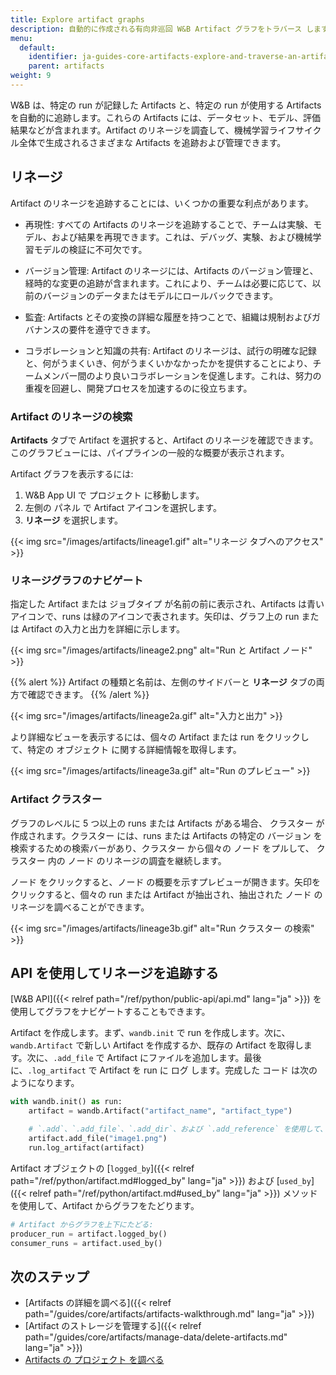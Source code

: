 ```yaml
---
title: Explore artifact graphs
description: 自動的に作成される有向非巡回 W&B Artifact グラフをトラバース します。
menu:
  default:
    identifier: ja-guides-core-artifacts-explore-and-traverse-an-artifact-graph
    parent: artifacts
weight: 9
---
```


W&B は、特定の run が記録した Artifacts と、特定の run が使用する Artifacts を自動的に追跡します。これらの Artifacts には、データセット、モデル、評価結果などが含まれます。Artifact のリネージを調査して、機械学習ライフサイクル全体で生成されるさまざまな Artifacts を追跡および管理できます。

## リネージ
Artifact のリネージを追跡することには、いくつかの重要な利点があります。

- 再現性: すべての Artifacts のリネージを追跡することで、チームは実験、モデル、および結果を再現できます。これは、デバッグ、実験、および機械学習モデルの検証に不可欠です。

- バージョン管理: Artifact のリネージには、Artifacts のバージョン管理と、経時的な変更の追跡が含まれます。これにより、チームは必要に応じて、以前のバージョンのデータまたはモデルにロールバックできます。

- 監査: Artifacts とその変換の詳細な履歴を持つことで、組織は規制およびガバナンスの要件を遵守できます。

- コラボレーションと知識の共有: Artifact のリネージは、試行の明確な記録と、何がうまくいき、何がうまくいかなかったかを提供することにより、チームメンバー間のより良いコラボレーションを促進します。これは、努力の重複を回避し、開発プロセスを加速するのに役立ちます。

### Artifact のリネージの検索
**Artifacts** タブで Artifact を選択すると、Artifact のリネージを確認できます。このグラフビューには、パイプラインの一般的な概要が表示されます。

Artifact グラフを表示するには:

1. W&B App UI で プロジェクト に移動します。
2. 左側の パネル で Artifact アイコンを選択します。
3. **リネージ** を選択します。

{{< img src="/images/artifacts/lineage1.gif" alt="リネージ タブへのアクセス" >}}

### リネージグラフのナビゲート

指定した Artifact または ジョブタイプ が名前の前に表示され、Artifacts は青いアイコンで、runs は緑のアイコンで表されます。矢印は、グラフ上の run または Artifact の入力と出力を詳細に示します。

{{< img src="/images/artifacts/lineage2.png" alt="Run と Artifact ノード" >}}

{{% alert %}}
Artifact の種類と名前は、左側のサイドバーと **リネージ** タブの両方で確認できます。
{{% /alert %}}

{{< img src="/images/artifacts/lineage2a.gif" alt="入力と出力" >}}

より詳細なビューを表示するには、個々の Artifact または run をクリックして、特定の オブジェクト に関する詳細情報を取得します。

{{< img src="/images/artifacts/lineage3a.gif" alt="Run のプレビュー" >}}

### Artifact クラスター

グラフのレベルに 5 つ以上の runs または Artifacts がある場合、 クラスター が作成されます。クラスター には、runs または Artifacts の特定の バージョン を検索するための検索バーがあり、クラスター から個々の ノード をプルして、 クラスター 内の ノード のリネージの調査を継続します。

ノード をクリックすると、ノード の概要を示すプレビューが開きます。矢印をクリックすると、個々の run または Artifact が抽出され、抽出された ノード のリネージを調べることができます。

{{< img src="/images/artifacts/lineage3b.gif" alt="Run クラスター の検索" >}}

## API を使用してリネージを追跡する
[W&B API]({{< relref path="/ref/python/public-api/api.md" lang="ja" >}}) を使用してグラフをナビゲートすることもできます。

Artifact を作成します。まず、`wandb.init` で run を作成します。次に、`wandb.Artifact` で新しい Artifact を作成するか、既存の Artifact を取得します。次に、`.add_file` で Artifact にファイルを追加します。最後に、`.log_artifact` で Artifact を run に ログ します。完成した コード は次のようになります。

```python
with wandb.init() as run:
    artifact = wandb.Artifact("artifact_name", "artifact_type")

    # `.add`、`.add_file`、`.add_dir`、および `.add_reference` を使用して、ファイルを Artifact に追加します。
    artifact.add_file("image1.png")
    run.log_artifact(artifact)
```

Artifact オブジェクトの [`logged_by`]({{< relref path="/ref/python/artifact.md#logged_by" lang="ja" >}}) および [`used_by`]({{< relref path="/ref/python/artifact.md#used_by" lang="ja" >}}) メソッドを使用して、Artifact からグラフをたどります。

```python
# Artifact からグラフを上下にたどる:
producer_run = artifact.logged_by()
consumer_runs = artifact.used_by()
```
## 次のステップ
- [Artifacts の詳細を調べる]({{< relref path="/guides/core/artifacts/artifacts-walkthrough.md" lang="ja" >}})
- [Artifact のストレージを管理する]({{< relref path="/guides/core/artifacts/manage-data/delete-artifacts.md" lang="ja" >}})
- [Artifacts の プロジェクト を調べる](https://wandb.ai/wandb-smle/artifact_workflow/artifacts/raw_dataset/raw_data/v0/lineage)
